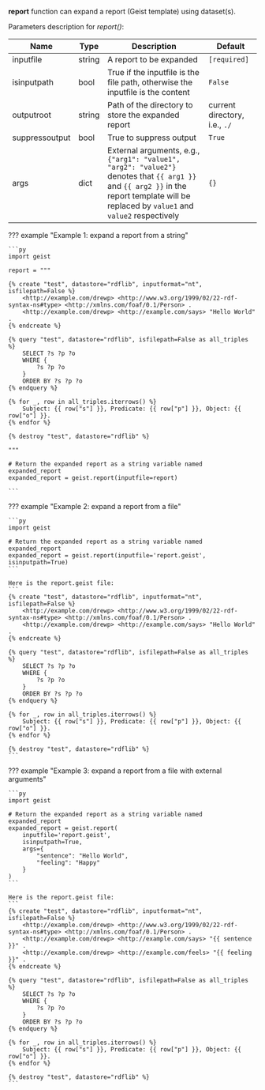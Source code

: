 **report** function can expand a report (Geist template) using dataset(s).

Parameters description for *report()*:

|Name           |Type    |Description                | Default   |
|-------------- |------- |-------------------------- |---------- |
|inputfile      |string  |A report to be expanded    |`[required]` |
|isinputpath    |bool    |True if the inputfile is the file path, otherwise the inputfile is the content | `False` |
|outputroot     |string  |Path of the directory to store the expanded report | current directory, i.e., `./` |
|suppressoutput |bool    |True to suppress output    | `True`    |
|args           |dict    |External arguments, e.g., `{"arg1": "value1", "arg2": "value2"}` denotes that `{{ arg1 }}` and `{{ arg2 }}` in the report template will be replaced by `value1` and `value2` respectively | `{}` |

??? example "Example 1: expand a report from a string"

    ```py
    import geist

    report = """

    {% create "test", datastore="rdflib", inputformat="nt", isfilepath=False %}
        <http://example.com/drewp> <http://www.w3.org/1999/02/22-rdf-syntax-ns#type> <http://xmlns.com/foaf/0.1/Person> .
        <http://example.com/drewp> <http://example.com/says> "Hello World" .
    {% endcreate %}

    {% query "test", datastore="rdflib", isfilepath=False as all_triples %}
        SELECT ?s ?p ?o
        WHERE {
            ?s ?p ?o
        }
        ORDER BY ?s ?p ?o
    {% endquery %}

    {% for _, row in all_triples.iterrows() %}
        Subject: {{ row["s"] }}, Predicate: {{ row["p"] }}, Object: {{ row["o"] }}.
    {% endfor %}

    {% destroy "test", datastore="rdflib" %}

    """

    # Return the expanded report as a string variable named expanded_report
    expanded_report = geist.report(inputfile=report)

    ```

??? example "Example 2: expand a report from a file"

    ```py
    import geist
    
    # Return the expanded report as a string variable named expanded_report
    expanded_report = geist.report(inputfile='report.geist', isinputpath=True)
    ```

    Here is the report.geist file:
    ```
    {% create "test", datastore="rdflib", inputformat="nt", isfilepath=False %}
        <http://example.com/drewp> <http://www.w3.org/1999/02/22-rdf-syntax-ns#type> <http://xmlns.com/foaf/0.1/Person> .
        <http://example.com/drewp> <http://example.com/says> "Hello World" .
    {% endcreate %}

    {% query "test", datastore="rdflib", isfilepath=False as all_triples %}
        SELECT ?s ?p ?o
        WHERE {
            ?s ?p ?o
        }
        ORDER BY ?s ?p ?o
    {% endquery %}

    {% for _, row in all_triples.iterrows() %}
        Subject: {{ row["s"] }}, Predicate: {{ row["p"] }}, Object: {{ row["o"] }}.
    {% endfor %}

    {% destroy "test", datastore="rdflib" %}
    ```

??? example "Example 3: expand a report from a file with external arguments"

    ```py
    import geist

    # Return the expanded report as a string variable named expanded_report
    expanded_report = geist.report(
        inputfile='report.geist', 
        isinputpath=True, 
        args={
            "sentence": "Hello World", 
            "feeling": "Happy"
        }
    )
    ```

    Here is the report.geist file:
    ```
    {% create "test", datastore="rdflib", inputformat="nt", isfilepath=False %}
        <http://example.com/drewp> <http://www.w3.org/1999/02/22-rdf-syntax-ns#type> <http://xmlns.com/foaf/0.1/Person> .
        <http://example.com/drewp> <http://example.com/says> "{{ sentence }}" .
        <http://example.com/drewp> <http://example.com/feels> "{{ feeling }}" .
    {% endcreate %}

    {% query "test", datastore="rdflib", isfilepath=False as all_triples %}
        SELECT ?s ?p ?o
        WHERE {
            ?s ?p ?o
        }
        ORDER BY ?s ?p ?o
    {% endquery %}

    {% for _, row in all_triples.iterrows() %}
        Subject: {{ row["s"] }}, Predicate: {{ row["p"] }}, Object: {{ row["o"] }}.
    {% endfor %}

    {% destroy "test", datastore="rdflib" %}
    ```
